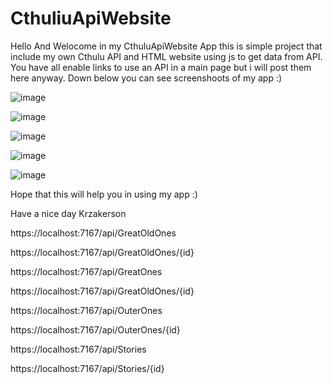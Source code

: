 # CthuliuApiWebsite

Hello And Welocome in my CthuluApiWebsite App this is simple project that include my own Cthulu API and HTML website using js to get data from API. 
You have all enable links to use an API in a main page but i will post them here anyway. 
Down below you can see screenshoots of my app :)

![image](https://user-images.githubusercontent.com/92225516/205743297-6f49e3b6-71a0-4465-a229-7daa02cc8b61.png)

![image](https://user-images.githubusercontent.com/92225516/205743579-1c448fb3-8848-4f92-9934-d1c7c134c941.png)

![image](https://user-images.githubusercontent.com/92225516/205743783-0f7e2b2c-d1d9-4696-8e68-bb3a6f2af54a.png)

![image](https://user-images.githubusercontent.com/92225516/205743922-6b3c7a3a-7065-490f-9582-7e84c7e640d8.png)

![image](https://user-images.githubusercontent.com/92225516/205744128-eececd04-8cf7-4e6e-84a2-fc92719e8b5b.png)


Hope that this will help you in using my app :)

Have a nice day Krzakerson



https://localhost:7167/api/GreatOldOnes

https://localhost:7167/api/GreatOldOnes/{id}

https://localhost:7167/api/GreatOnes

https://localhost:7167/api/GreatOldOnes/{id}

https://localhost:7167/api/OuterOnes

https://localhost:7167/api/OuterOnes/{id}

https://localhost:7167/api/Stories

https://localhost:7167/api/Stories/{id}
